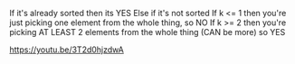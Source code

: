 If it's already sorted then its YES
Else if it's not sorted
    If k <= 1 then you're just picking one element from the whole thing, so NO
    If k >= 2 then you're picking AT LEAST 2 elements from the whole thing (CAN be more) so YES

https://youtu.be/3T2d0hjzdwA
